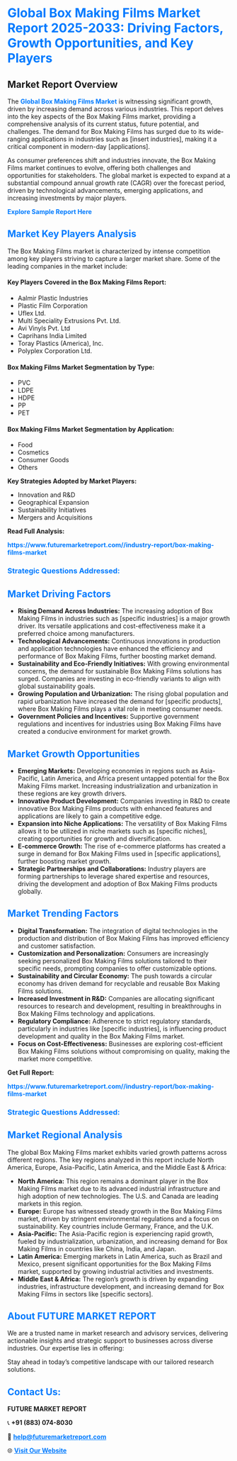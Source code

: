 <h1 style="color: #007BFF;">Global Box Making Films Market Report 2025-2033: Driving Factors, Growth Opportunities, and Key Players</h1>

<section id="overview">
<h2>Market Report Overview</h2>
<p>The <a href="https://www.futuremarketreport.com//industry-report/box-making-films-market" style="color: #007BFF; text-decoration: none;"><strong>Global Box Making Films Market</strong></a> is witnessing significant growth, driven by increasing demand across various industries. This report delves into the key aspects of the Box Making Films market, providing a comprehensive analysis of its current status, future potential, and challenges. The demand for Box Making Films has surged due to its wide-ranging applications in industries such as [insert industries], making it a critical component in modern-day [applications].</p>
<p>As consumer preferences shift and industries innovate, the Box Making Films market continues to evolve, offering both challenges and opportunities for stakeholders. The global market is expected to expand at a substantial compound annual growth rate (CAGR) over the forecast period, driven by technological advancements, emerging applications, and increasing investments by major players.</p>
</section>

<section id="overview">
<p><a href="https://www.futuremarketreport.com//request-sample/reportId=85667" style="color: #007BFF; text-decoration: none;"><strong>Explore Sample Report Here</strong></a></p>
</section>

<section id="key-players">
<h2 style="color: #007BFF;">Market Key Players Analysis</h2>
<p>The Box Making Films market is characterized by intense competition among key players striving to capture a larger market share. Some of the leading companies in the market include:</p>
<h4>Key Players Covered in the Box Making Films Report:</h4>
<ul><li>Aalmir Plastic Industries</li><li>Plastic Film Corporation</li><li>Uflex Ltd.</li><li>Multi Speciality Extrusions Pvt. Ltd.</li><li>Avi Vinyls Pvt. Ltd</li><li>Caprihans India Limited</li><li>Toray Plastics (America), Inc.</li><li>Polyplex Corporation Ltd.</li></ul>
<h4>Box Making Films Market Segmentation by Type:</h4>
<ul><li>PVC</li><li>LDPE</li><li>HDPE</li><li>PP</li><li>PET</li></ul>

<h4>Box Making Films Market Segmentation by Application:</h4>
<ul><li>Food</li><li>Cosmetics</li><li>Consumer Goods</li><li>Others</li></ul>
<p><strong>Key Strategies Adopted by Market Players:</strong></p>
<ul>
<li>Innovation and R&D</li>
<li>Geographical Expansion</li>
<li>Sustainability Initiatives</li>
<li>Mergers and Acquisitions</li>
</ul>
</section>

<section>
<p><strong>Read Full Analysis: </strong></p><a href="https://www.futuremarketreport.com//industry-report/box-making-films-market" style="color: #007BFF; text-decoration: none;"><strong>https://www.futuremarketreport.com//industry-report/box-making-films-market</strong></a>
<h3 style="color: #007BFF;">Strategic Questions Addressed:</h3>
</section>

<section id="driving-factors">
<h2 style="color: #007BFF;">Market Driving Factors</h2>
<ul>
<li><strong>Rising Demand Across Industries:</strong> The increasing adoption of Box Making Films in industries such as [specific industries] is a major growth driver. Its versatile applications and cost-effectiveness make it a preferred choice among manufacturers.</li>
<li><strong>Technological Advancements:</strong> Continuous innovations in production and application technologies have enhanced the efficiency and performance of Box Making Films, further boosting market demand.</li>
<li><strong>Sustainability and Eco-Friendly Initiatives:</strong> With growing environmental concerns, the demand for sustainable Box Making Films solutions has surged. Companies are investing in eco-friendly variants to align with global sustainability goals.</li>
<li><strong>Growing Population and Urbanization:</strong> The rising global population and rapid urbanization have increased the demand for [specific products], where Box Making Films plays a vital role in meeting consumer needs.</li>
<li><strong>Government Policies and Incentives:</strong> Supportive government regulations and incentives for industries using Box Making Films have created a conducive environment for market growth.</li>
</ul>
</section>

<section id="growth-opportunities">
<h2 style="color: #007BFF;">Market Growth Opportunities</h2>
<ul>
<li><strong>Emerging Markets:</strong> Developing economies in regions such as Asia-Pacific, Latin America, and Africa present untapped potential for the Box Making Films market. Increasing industrialization and urbanization in these regions are key growth drivers.</li>
<li><strong>Innovative Product Development:</strong> Companies investing in R&D to create innovative Box Making Films products with enhanced features and applications are likely to gain a competitive edge.</li>
<li><strong>Expansion into Niche Applications:</strong> The versatility of Box Making Films allows it to be utilized in niche markets such as [specific niches], creating opportunities for growth and diversification.</li>
<li><strong>E-commerce Growth:</strong> The rise of e-commerce platforms has created a surge in demand for Box Making Films used in [specific applications], further boosting market growth.</li>
<li><strong>Strategic Partnerships and Collaborations:</strong> Industry players are forming partnerships to leverage shared expertise and resources, driving the development and adoption of Box Making Films products globally.</li>
</ul>
</section>

<section id="trending-factors">
<h2 style="color: #007BFF;">Market Trending Factors</h2>
<ul>
<li><strong>Digital Transformation:</strong> The integration of digital technologies in the production and distribution of Box Making Films has improved efficiency and customer satisfaction.</li>
<li><strong>Customization and Personalization:</strong> Consumers are increasingly seeking personalized Box Making Films solutions tailored to their specific needs, prompting companies to offer customizable options.</li>
<li><strong>Sustainability and Circular Economy:</strong> The push towards a circular economy has driven demand for recyclable and reusable Box Making Films solutions.</li>
<li><strong>Increased Investment in R&D:</strong> Companies are allocating significant resources to research and development, resulting in breakthroughs in Box Making Films technology and applications.</li>
<li><strong>Regulatory Compliance:</strong> Adherence to strict regulatory standards, particularly in industries like [specific industries], is influencing product development and quality in the Box Making Films market.</li>
<li><strong>Focus on Cost-Effectiveness:</strong> Businesses are exploring cost-efficient Box Making Films solutions without compromising on quality, making the market more competitive.</li>
</ul>
</section>

<section>
<p><strong>Get Full Report: </strong></p><a href="https://www.futuremarketreport.com//industry-report/box-making-films-market" style="color: #007BFF; text-decoration: none;"><strong>https://www.futuremarketreport.com//industry-report/box-making-films-market</strong></a>
<h3 style="color: #007BFF;">Strategic Questions Addressed:</h3>
</section>


<section id="regional-analysis">
<h2 style="color: #007BFF;">Market Regional Analysis</h2>
<p>The global Box Making Films market exhibits varied growth patterns across different regions. The key regions analyzed in this report include North America, Europe, Asia-Pacific, Latin America, and the Middle East & Africa:</p>
<ul>
<li><strong>North America:</strong> This region remains a dominant player in the Box Making Films market due to its advanced industrial infrastructure and high adoption of new technologies. The U.S. and Canada are leading markets in this region.</li>
<li><strong>Europe:</strong> Europe has witnessed steady growth in the Box Making Films market, driven by stringent environmental regulations and a focus on sustainability. Key countries include Germany, France, and the U.K.</li>
<li><strong>Asia-Pacific:</strong> The Asia-Pacific region is experiencing rapid growth, fueled by industrialization, urbanization, and increasing demand for Box Making Films in countries like China, India, and Japan.</li>
<li><strong>Latin America:</strong> Emerging markets in Latin America, such as Brazil and Mexico, present significant opportunities for the Box Making Films market, supported by growing industrial activities and investments.</li>
<li><strong>Middle East & Africa:</strong> The region’s growth is driven by expanding industries, infrastructure development, and increasing demand for Box Making Films in sectors like [specific sectors].</li>
</ul>
</section>

<footer>
<h2 style="color: #007BFF;">About FUTURE MARKET REPORT</h2>
<p>We are a trusted name in market research and advisory services, delivering actionable insights and strategic support to businesses across diverse industries. Our expertise lies in offering:</p>

<p>Stay ahead in today’s competitive landscape with our tailored research solutions.</p>

<h2 style="color: #007BFF;">Contact Us:</h2>
<p><strong>FUTURE MARKET REPORT</strong></p>
<p>📞 <strong>+91 (883) 074-8030</strong></p>
<p>📧 <strong><a href="mailto:help@futuremarketreport.com" style="color: #007BFF;">help@futuremarketreport.com</a></strong></p>
<p>🌐 <strong><a href="https://www.futuremarketreport.com/" style="color: #007BFF;">Visit Our Website</a></strong></p>
</footer>